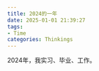 ```yaml
---
title: 2024的一年
date: 2025-01-01 21:39:27
tags:
- Time
categories: Thinkings
---
```


2024年，我实习、毕业、工作。

